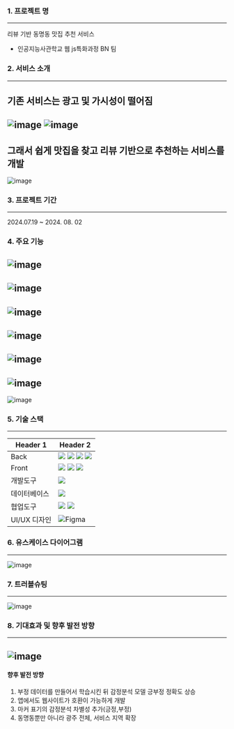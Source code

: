 ### 1. 프로젝트 명
---
리뷰 기반 동명동 맛집 추천 서비스
- 인공지능사관학교 웹 js특화과정 BN 팀
### 2. 서비스 소개
---
기존 서비스는 광고 및 가시성이 떨어짐
--
![image](https://github.com/user-attachments/assets/8ab64623-2237-47c6-a905-ceea76acbbaf)
![image](https://github.com/user-attachments/assets/b34d7feb-b2e6-41fe-9cd6-badf937e0ca9)
--
그래서 쉽게 맛집을 찾고 리뷰 기반으로 추천하는 서비스를 개발
--
![image](https://github.com/user-attachments/assets/3019062c-a50a-4e27-9cd4-fcb14f75b8fd)

### 3. 프로젝트 기간
---
2024.07.19 ~ 2024. 08. 02
### 4. 주요 기능

![image](https://github.com/user-attachments/assets/788cfdde-2eb0-4e3e-9b8d-fe1e900e2561)
--
![image](https://github.com/user-attachments/assets/36394523-1d9e-489d-a329-110355611307)
--
![image](https://github.com/user-attachments/assets/08acc206-2031-4610-b64b-458bf9a44887)
--
![image](https://github.com/user-attachments/assets/c291387b-94e6-41fb-9f4d-cdb481b6179b)
--
![image](https://github.com/user-attachments/assets/cae5ccf7-f04c-4a8b-8be2-3bb077d9d5c7)
--
![image](https://github.com/user-attachments/assets/36e331fd-b13b-460c-ba31-31714083899d)
--
![image](https://github.com/user-attachments/assets/2992de8d-351e-4ec6-90cd-4e05e207a82a)


### 5. 기술 스택
---
| Header 1 | Header 2 |
|----------|----------|
| Back |   <img src="https://img.shields.io/badge/flask-000000?style=for-the-badge&logo=flask&logoColor=white"> <img src="https://img.shields.io/badge/javascript-F7DF1E?style=for-the-badge&logo=javascript&logoColor=black"> <img src="https://img.shields.io/badge/node.js-339933?style=for-the-badge&logo=Node.js&logoColor=white"> <img src="https://img.shields.io/badge/python-3776AB?style=for-the-badge&logo=python&logoColor=white">  |
| Front | <img src="https://img.shields.io/badge/javascript-F7DF1E?style=for-the-badge&logo=javascript&logoColor=black"> <img src="https://img.shields.io/badge/html5-E34F26?style=for-the-badge&logo=html5&logoColor=white"> <img src="https://img.shields.io/badge/css-1572B6?style=for-the-badge&logo=css3&logoColor=white">  |
| 개발도구 | <img src="https://img.shields.io/badge/Visual Studio Code-007ACC?style=flat-square&logo=Visual Studio Code&logoColor=white"/> |
| 데이터베이스 | <img src="https://img.shields.io/badge/mysql-4479A1?style=for-the-badge&logo=mysql&logoColor=white"> |
| 협업도구 | <img src="https://img.shields.io/badge/git-F05032?style=for-the-badge&logo=git&logoColor=white"> <img src="https://img.shields.io/badge/github-181717?style=for-the-badge&logo=github&logoColor=white"> |
| UI/UX 디자인 | 	![Figma](https://img.shields.io/badge/figma-%23F24E1E.svg?style=for-the-badge&logo=figma&logoColor=white) |

### 6. 유스케이스 다이어그램
---
![image](https://github.com/user-attachments/assets/905b838c-a113-4a86-bca5-69ac25e64e18)

### 7. 트러블슈팅
---
![image](https://github.com/user-attachments/assets/269785cd-ae25-4964-b3a5-17ec5d23ebb9)

### 8. 기대효과 및 향후 발전 방향
---
![image](https://github.com/user-attachments/assets/c4b9e02d-4da3-4a1d-b721-e33cd40d873c)
--
#### 향후 발전 방향
1. 부정 데이터를 만들어서 학습시킨 뒤 감정분석 모델 긍부정 정확도 상승
2. 앱에서도 웹사이트가 호환이 가능하게 개발
3. 마커 표기의 감정분석 차별성 추가(긍정,부정)
4. 동명동뿐만 아니라 광주 전체, 서비스 지역 확장


